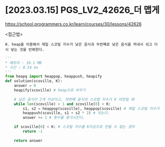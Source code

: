 #   [2023.03.15] PGS_LV2_42626_더 맵게
https://school.programmers.co.kr/learn/courses/30/lessons/42626

<접근법>

```
0. heap을 이용해서 제일 스코빌 지수가 낮은 음식과 두번째로 낮은 음식을 꺼내서 섞고 다시 넣는 것을 반복한다.
```




```python
'''
* 메모리 : 10.1 MB
* 시간 : 0.54 ms
'''
from heapq import heappop, heappush, heapify
def solution(scoville, K):
    answer = 0
    heapify(scoville) # heap으로 바꾸기
    
    # 남은 음식이 2개 이상이고, 첫번째 음식의 스코빌 지수가 K 미만일 때
    while len(scoville) > 1 and scoville[0] < K:
        s1, s2 = heappop(scoville), heappop(scoville) # 제일 스코빌 지수가 낮은 음식과 두번째로 낮은 음식을 꺼내서
        heappush(scoville, s1 + s2 * 2) # 섞는다.
        answer += 1 # 횟수를 증가시킨다.
    
    if scoville[0] < K: # 스코빌 지수를 K이상으로 만들 수 없는 경우
        return -1
        
    return answer

```
